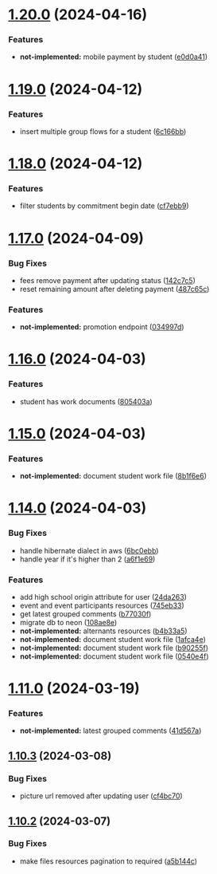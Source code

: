 # [1.20.0](https://github.com/hei-school/hei-admin-api/compare/v1.19.0...v1.20.0) (2024-04-16)


### Features

* **not-implemented:** mobile payment by student  ([e0d0a41](https://github.com/hei-school/hei-admin-api/commit/e0d0a41257af7da7bb716d5dae7c4b9875a40757))



# [1.19.0](https://github.com/hei-school/hei-admin-api/compare/v1.18.0...v1.19.0) (2024-04-12)


### Features

* insert multiple group flows for a student  ([6c166bb](https://github.com/hei-school/hei-admin-api/commit/6c166bb7d8512af81f286e99435295f3e9270636))



# [1.18.0](https://github.com/hei-school/hei-admin-api/compare/v1.17.0...v1.18.0) (2024-04-12)


### Features

* filter students by commitment begin date  ([cf7ebb9](https://github.com/hei-school/hei-admin-api/commit/cf7ebb947bc0e33628bdefebda01ff744d05a012))



# [1.17.0](https://github.com/hei-school/hei-admin-api/compare/v1.16.0...v1.17.0) (2024-04-09)


### Bug Fixes

* fees remove payment after updating status  ([142c7c5](https://github.com/hei-school/hei-admin-api/commit/142c7c5f76bcd0716c4857e4e919a257cc27a4e0))
* reset remaining amount after deleting payment  ([487c65c](https://github.com/hei-school/hei-admin-api/commit/487c65c6a22f195fd09de564b7b0799f74b2d342))


### Features

* **not-implemented:** promotion endpoint ([034997d](https://github.com/hei-school/hei-admin-api/commit/034997d82801502e490a8b31f76e80eaef1fa849))



# [1.16.0](https://github.com/hei-school/hei-admin-api/compare/v1.15.0...v1.16.0) (2024-04-03)


### Features

* student has work documents  ([805403a](https://github.com/hei-school/hei-admin-api/commit/805403af70f80da7a7f72de62da7e05616ce5bb1))



# [1.15.0](https://github.com/hei-school/hei-admin-api/compare/v1.14.0...v1.15.0) (2024-04-03)


### Features

* **not-implemented:** document student work file  ([8b1f6e6](https://github.com/hei-school/hei-admin-api/commit/8b1f6e6dcbba721a45c48226e8d15959646f3ab6))



# [1.14.0](https://github.com/hei-school/hei-admin-api/compare/v1.11.0...v1.14.0) (2024-04-03)


### Bug Fixes

* handle hibernate dialect in aws  ([6bc0ebb](https://github.com/hei-school/hei-admin-api/commit/6bc0ebb0901ff337bf92f39c12d36f48a29e6f33))
* handle year if it's higher than 2  ([a6f1e69](https://github.com/hei-school/hei-admin-api/commit/a6f1e695c94cc2e9d7c090117cef3aaf5802bc82))


### Features

* add high school origin attribute for user ([24da263](https://github.com/hei-school/hei-admin-api/commit/24da26313d1c9b888e00553a7d9e57ab86dae9dd))
* event and event participants resources ([745eb33](https://github.com/hei-school/hei-admin-api/commit/745eb33a79718ab730afe80b12d1ddfd54d9a6a9))
* get latest grouped comments   ([b77030f](https://github.com/hei-school/hei-admin-api/commit/b77030fb7416bfbf4692e2970847640df6a0cf67))
* migrate db to neon ([108ae8e](https://github.com/hei-school/hei-admin-api/commit/108ae8e4f7247bc96b3566780abdbeb5b5d795d4))
* **not-implemented:** alternants resources  ([b4b33a5](https://github.com/hei-school/hei-admin-api/commit/b4b33a54f7adbad98a77ada866c95ed267c5b020))
* **not-implemented:** document student work file  ([1afca4e](https://github.com/hei-school/hei-admin-api/commit/1afca4e7b910e03971c3220151082e5324c22b7e))
* **not-implemented:** document student work file  ([b90255f](https://github.com/hei-school/hei-admin-api/commit/b90255f329a2b69cf6a93c833abb17d49a4fc8c8))
* **not-implemented:** document student work file  ([0540e4f](https://github.com/hei-school/hei-admin-api/commit/0540e4f7a99890394d025db919483620b591c8dc))



# [1.11.0](https://github.com/hei-school/hei-admin-api/compare/v1.10.3...v1.11.0) (2024-03-19)


### Features

* **not-implemented:** latest grouped comments  ([41d567a](https://github.com/hei-school/hei-admin-api/commit/41d567a72db40d2c569527181f613aaa9c6d771e))



## [1.10.3](https://github.com/hei-school/hei-admin-api/compare/v1.10.2...v1.10.3) (2024-03-08)


### Bug Fixes

* picture url removed after updating user  ([cf4bc70](https://github.com/hei-school/hei-admin-api/commit/cf4bc706ca684b7a7b6b826d1db2db22eb2051b6))



## [1.10.2](https://github.com/hei-school/hei-admin-api/compare/v1.10.1...v1.10.2) (2024-03-07)


### Bug Fixes

* make files resources pagination to required  ([a5b144c](https://github.com/hei-school/hei-admin-api/commit/a5b144c3d261e049fc454c962e0361af79d88d75))



